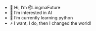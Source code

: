 - 👋 Hi, I’m @LingmaFuture
- 👀 I’m interested in AI
- 🌱 I’m currently learning python
- ⚡ I want, I do, then I changed the world!
